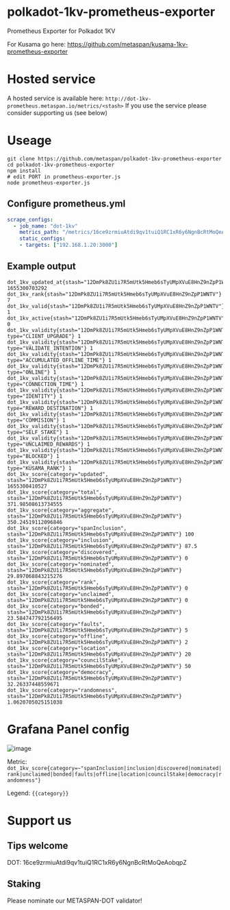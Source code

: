# polkadot-1kv-prometheus-exporter
Prometheus Exporter for Polkadot 1KV

For Kusama go here: https://github.com/metaspan/kusama-1kv-prometheus-exporter

# Hosted service

A hosted service is available here: `http://dot-1kv-prometheus.metaspan.io/metrics/<stash>`
If you use the service please consider supporting us (see below)

# Useage

```
git clone https://github.com/metaspan/polkadot-1kv-prometheus-exporter
cd polkadot-1kv-prometheus-exporter
npm install
# edit PORT in prometheus-exporter.js
node prometheus-exporter.js
```

## Configure prometheus.yml

```yml
scrape_configs:
  - job_name: "dot-1kv"
    metrics_path: "/metrics/16ce9zrmiuAtdi9qv1tuiQ1RC1xR6y6NgnBcRtMoQeAobqpZ"
    static_configs:
    - targets: ["192.168.1.20:3000"]
```

## Example output

```
dot_1kv_updated_at{stash="12DmPk8ZU1i7R5mUtk5Hmeb6sTyUMpXVuE8HnZ9nZpP1WNTV"} 1655300703292
dot_1kv_rank{stash="12DmPk8ZU1i7R5mUtk5Hmeb6sTyUMpXVuE8HnZ9nZpP1WNTV"} 7
dot_1kv_valid{stash="12DmPk8ZU1i7R5mUtk5Hmeb6sTyUMpXVuE8HnZ9nZpP1WNTV"} 1
dot_1kv_active{stash="12DmPk8ZU1i7R5mUtk5Hmeb6sTyUMpXVuE8HnZ9nZpP1WNTV"} 0
dot_1kv_validity{stash="12DmPk8ZU1i7R5mUtk5Hmeb6sTyUMpXVuE8HnZ9nZpP1WNTV", type="CLIENT_UPGRADE"} 1
dot_1kv_validity{stash="12DmPk8ZU1i7R5mUtk5Hmeb6sTyUMpXVuE8HnZ9nZpP1WNTV", type="VALIDATE_INTENTION"} 1
dot_1kv_validity{stash="12DmPk8ZU1i7R5mUtk5Hmeb6sTyUMpXVuE8HnZ9nZpP1WNTV", type="ACCUMULATED_OFFLINE_TIME"} 1
dot_1kv_validity{stash="12DmPk8ZU1i7R5mUtk5Hmeb6sTyUMpXVuE8HnZ9nZpP1WNTV", type="ONLINE"} 1
dot_1kv_validity{stash="12DmPk8ZU1i7R5mUtk5Hmeb6sTyUMpXVuE8HnZ9nZpP1WNTV", type="CONNECTION_TIME"} 1
dot_1kv_validity{stash="12DmPk8ZU1i7R5mUtk5Hmeb6sTyUMpXVuE8HnZ9nZpP1WNTV", type="IDENTITY"} 1
dot_1kv_validity{stash="12DmPk8ZU1i7R5mUtk5Hmeb6sTyUMpXVuE8HnZ9nZpP1WNTV", type="REWARD_DESTINATION"} 1
dot_1kv_validity{stash="12DmPk8ZU1i7R5mUtk5Hmeb6sTyUMpXVuE8HnZ9nZpP1WNTV", type="COMMISION"} 1
dot_1kv_validity{stash="12DmPk8ZU1i7R5mUtk5Hmeb6sTyUMpXVuE8HnZ9nZpP1WNTV", type="SELF_STAKE"} 1
dot_1kv_validity{stash="12DmPk8ZU1i7R5mUtk5Hmeb6sTyUMpXVuE8HnZ9nZpP1WNTV", type="UNCLAIMED_REWARDS"} 1
dot_1kv_validity{stash="12DmPk8ZU1i7R5mUtk5Hmeb6sTyUMpXVuE8HnZ9nZpP1WNTV", type="BLOCKED"} 1
dot_1kv_validity{stash="12DmPk8ZU1i7R5mUtk5Hmeb6sTyUMpXVuE8HnZ9nZpP1WNTV", type="KUSAMA_RANK"} 1
dot_1kv_score{category="updated", stash="12DmPk8ZU1i7R5mUtk5Hmeb6sTyUMpXVuE8HnZ9nZpP1WNTV"} 1655300410527
dot_1kv_score{category="total", stash="12DmPk8ZU1i7R5mUtk5Hmeb6sTyUMpXVuE8HnZ9nZpP1WNTV"} 371.98508613734555
dot_1kv_score{category="aggregate", stash="12DmPk8ZU1i7R5mUtk5Hmeb6sTyUMpXVuE8HnZ9nZpP1WNTV"} 350.24519112096846
dot_1kv_score{category="spanInclusion", stash="12DmPk8ZU1i7R5mUtk5Hmeb6sTyUMpXVuE8HnZ9nZpP1WNTV"} 100
dot_1kv_score{category="inclusion", stash="12DmPk8ZU1i7R5mUtk5Hmeb6sTyUMpXVuE8HnZ9nZpP1WNTV"} 87.5
dot_1kv_score{category="discovered", stash="12DmPk8ZU1i7R5mUtk5Hmeb6sTyUMpXVuE8HnZ9nZpP1WNTV"} 0
dot_1kv_score{category="nominated", stash="12DmPk8ZU1i7R5mUtk5Hmeb6sTyUMpXVuE8HnZ9nZpP1WNTV"} 29.897068843215276
dot_1kv_score{category="rank", stash="12DmPk8ZU1i7R5mUtk5Hmeb6sTyUMpXVuE8HnZ9nZpP1WNTV"} 0
dot_1kv_score{category="unclaimed", stash="12DmPk8ZU1i7R5mUtk5Hmeb6sTyUMpXVuE8HnZ9nZpP1WNTV"} 0
dot_1kv_score{category="bonded", stash="12DmPk8ZU1i7R5mUtk5Hmeb6sTyUMpXVuE8HnZ9nZpP1WNTV"} 23.584747792156495
dot_1kv_score{category="faults", stash="12DmPk8ZU1i7R5mUtk5Hmeb6sTyUMpXVuE8HnZ9nZpP1WNTV"} 5
dot_1kv_score{category="offline", stash="12DmPk8ZU1i7R5mUtk5Hmeb6sTyUMpXVuE8HnZ9nZpP1WNTV"} 2
dot_1kv_score{category="location", stash="12DmPk8ZU1i7R5mUtk5Hmeb6sTyUMpXVuE8HnZ9nZpP1WNTV"} 20
dot_1kv_score{category="councilStake", stash="12DmPk8ZU1i7R5mUtk5Hmeb6sTyUMpXVuE8HnZ9nZpP1WNTV"} 50
dot_1kv_score{category="democracy", stash="12DmPk8ZU1i7R5mUtk5Hmeb6sTyUMpXVuE8HnZ9nZpP1WNTV"} 32.26337448559671
dot_1kv_score{category="randomness", stash="12DmPk8ZU1i7R5mUtk5Hmeb6sTyUMpXVuE8HnZ9nZpP1WNTV"} 1.0620705025151038
```

# Grafana Panel config

![image](https://user-images.githubusercontent.com/1845970/173844894-a12aa9ed-cd0e-4fa5-8645-91986e734f7b.png)

Metric: `dot_1kv_score{category=~"spanInclusion|inclusion|discovered|nominated|rank|unclaimed|bonded|faults|offline|location|councilStake|democracy|randomness"}`

Legend: `{{category}}`

# Support us

## Tips welcome

DOT: 16ce9zrmiuAtdi9qv1tuiQ1RC1xR6y6NgnBcRtMoQeAobqpZ

## Staking

Please nominate our METASPAN-DOT validator!
